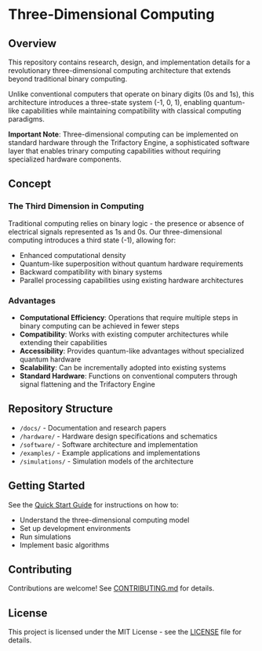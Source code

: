 # Three-Dimensional Computing

## Overview
This repository contains research, design, and implementation details for a revolutionary three-dimensional computing architecture that extends beyond traditional binary computing.

Unlike conventional computers that operate on binary digits (0s and 1s), this architecture introduces a three-state system (-1, 0, 1), enabling quantum-like capabilities while maintaining compatibility with classical computing paradigms.

**Important Note**: Three-dimensional computing can be implemented on standard hardware through the Trifactory Engine, a sophisticated software layer that enables trinary computing capabilities without requiring specialized hardware components.

## Concept

### The Third Dimension in Computing
Traditional computing relies on binary logic - the presence or absence of electrical signals represented as 1s and 0s. Our three-dimensional computing introduces a third state (-1), allowing for:

- Enhanced computational density
- Quantum-like superposition without quantum hardware requirements
- Backward compatibility with binary systems
- Parallel processing capabilities using existing hardware architectures

### Advantages
- **Computational Efficiency**: Operations that require multiple steps in binary computing can be achieved in fewer steps
- **Compatibility**: Works with existing computer architectures while extending their capabilities
- **Accessibility**: Provides quantum-like advantages without specialized quantum hardware
- **Scalability**: Can be incrementally adopted into existing systems
- **Standard Hardware**: Functions on conventional computers through signal flattening and the Trifactory Engine

## Repository Structure

- `/docs/` - Documentation and research papers
- `/hardware/` - Hardware design specifications and schematics
- `/software/` - Software architecture and implementation
- `/examples/` - Example applications and implementations
- `/simulations/` - Simulation models of the architecture

## Getting Started

See the [Quick Start Guide](/docs/quickstart.md) for instructions on how to:
- Understand the three-dimensional computing model
- Set up development environments
- Run simulations
- Implement basic algorithms

## Contributing

Contributions are welcome! See [CONTRIBUTING.md](/CONTRIBUTING.md) for details.

## License

This project is licensed under the MIT License - see the [LICENSE](/LICENSE) file for details.
